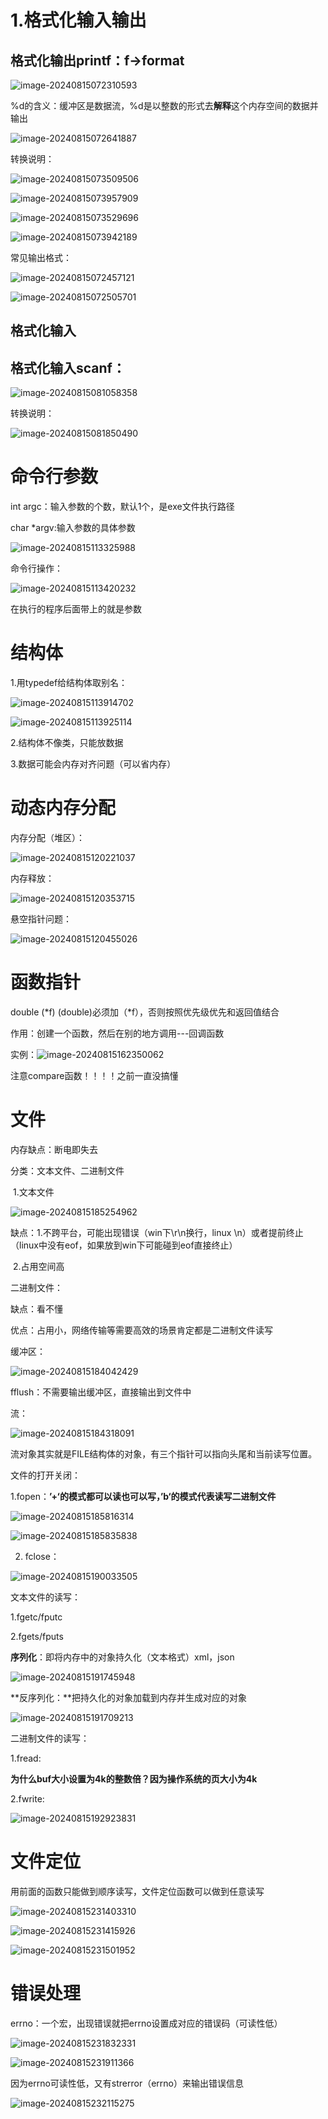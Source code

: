 # 1.格式化输入输出

## 格式化输出printf：f->format

![image-20240815072310593](C:\Users\qhr\AppData\Roaming\Typora\typora-user-images\image-20240815072310593.png)

%d的含义：缓冲区是数据流，%d是以整数的形式去**解释**这个内存空间的数据并输出

![image-20240815072641887](C:\Users\qhr\AppData\Roaming\Typora\typora-user-images\image-20240815072641887.png)

转换说明：

![image-20240815073509506](C:\Users\qhr\AppData\Roaming\Typora\typora-user-images\image-20240815073509506.png)

![image-20240815073957909](C:\Users\qhr\AppData\Roaming\Typora\typora-user-images\image-20240815073957909.png)

![image-20240815073529696](C:\Users\qhr\AppData\Roaming\Typora\typora-user-images\image-20240815073529696.png)

![image-20240815073942189](C:\Users\qhr\AppData\Roaming\Typora\typora-user-images\image-20240815073942189.png)

常见输出格式：

![image-20240815072457121](C:\Users\qhr\AppData\Roaming\Typora\typora-user-images\image-20240815072457121.png)

![image-20240815072505701](C:\Users\qhr\AppData\Roaming\Typora\typora-user-images\image-20240815072505701.png)

## 格式化输入

## 格式化输入scanf：

![image-20240815081058358](C:\Users\qhr\AppData\Roaming\Typora\typora-user-images\image-20240815081058358.png)

转换说明：

![image-20240815081850490](C:\Users\qhr\AppData\Roaming\Typora\typora-user-images\image-20240815081850490.png)



# 命令行参数

int argc：输入参数的个数，默认1个，是exe文件执行路径

char *argv:输入参数的具体参数

![image-20240815113325988](C:\Users\qhr\AppData\Roaming\Typora\typora-user-images\image-20240815113325988.png)

命令行操作：

![image-20240815113420232](C:\Users\qhr\AppData\Roaming\Typora\typora-user-images\image-20240815113420232.png)

在执行的程序后面带上的就是参数

# 结构体

1.用typedef给结构体取别名：

![image-20240815113914702](C:\Users\qhr\AppData\Roaming\Typora\typora-user-images\image-20240815113914702.png)

![image-20240815113925114](C:\Users\qhr\AppData\Roaming\Typora\typora-user-images\image-20240815113925114.png)

2.结构体不像类，只能放数据

3.数据可能会内存对齐问题（可以省内存）

# 动态内存分配

内存分配（堆区）：

![image-20240815120221037](C:\Users\qhr\AppData\Roaming\Typora\typora-user-images\image-20240815120221037.png)

内存释放：

![image-20240815120353715](C:\Users\qhr\AppData\Roaming\Typora\typora-user-images\image-20240815120353715.png)

悬空指针问题：

![image-20240815120455026](C:\Users\qhr\AppData\Roaming\Typora\typora-user-images\image-20240815120455026.png)

# 函数指针

double (*f) (double)必须加（*f），否则按照优先级优先和返回值结合

作用：创建一个函数，然后在别的地方调用---回调函数

实例：![image-20240815162350062](C:\Users\qhr\AppData\Roaming\Typora\typora-user-images\image-20240815162350062.png)

注意compare函数！！！！之前一直没搞懂



# 文件

内存缺点：断电即失去

分类：文本文件、二进制文件

​		1.文本文件

![image-20240815185254962](C:\Users\qhr\AppData\Roaming\Typora\typora-user-images\image-20240815185254962.png)

缺点：1.不跨平台，可能出现错误（win下\r\n换行，linux \n）或者提前终止（linux中没有eof，如果放到win下可能碰到eof直接终止）

​			2.占用空间高



二进制文件：

缺点：看不懂

优点：占用小，网络传输等需要高效的场景肯定都是二进制文件读写





缓冲区：

![image-20240815184042429](C:\Users\qhr\AppData\Roaming\Typora\typora-user-images\image-20240815184042429.png)

fflush：不需要输出缓冲区，直接输出到文件中



流：

![image-20240815184318091](C:\Users\qhr\AppData\Roaming\Typora\typora-user-images\image-20240815184318091.png)

流对象其实就是FILE结构体的对象，有三个指针可以指向头尾和当前读写位置。



文件的打开关闭：

​	1.fopen：**’+‘的模式都可以读也可以写，’b‘的模式代表读写二进制文件**

![image-20240815185816314](C:\Users\qhr\AppData\Roaming\Typora\typora-user-images\image-20240815185816314.png)

![image-20240815185835838](C:\Users\qhr\AppData\Roaming\Typora\typora-user-images\image-20240815185835838.png)





2. fclose：

![image-20240815190033505](C:\Users\qhr\AppData\Roaming\Typora\typora-user-images\image-20240815190033505.png)

文本文件的读写：

1.fgetc/fputc



2.fgets/fputs



**序列化**：即将内存中的对象持久化（文本格式）xml，json

![image-20240815191745948](C:\Users\qhr\AppData\Roaming\Typora\typora-user-images\image-20240815191745948.png)

**反序列化：**把持久化的对象加载到内存并生成对应的对象

![image-20240815191709213](C:\Users\qhr\AppData\Roaming\Typora\typora-user-images\image-20240815191709213.png)

二进制文件的读写：

1.fread:

**为什么buf大小设置为4k的整数倍？因为操作系统的页大小为4k**

2.fwrite:

![image-20240815192923831](C:\Users\qhr\AppData\Roaming\Typora\typora-user-images\image-20240815192923831.png)

# 文件定位

用前面的函数只能做到顺序读写，文件定位函数可以做到任意读写

![image-20240815231403310](C:\Users\qhr\AppData\Roaming\Typora\typora-user-images\image-20240815231403310.png)

![image-20240815231415926](C:\Users\qhr\AppData\Roaming\Typora\typora-user-images\image-20240815231415926.png)

![image-20240815231501952](C:\Users\qhr\AppData\Roaming\Typora\typora-user-images\image-20240815231501952.png)

# 错误处理



errno：一个宏，出现错误就把errno设置成对应的错误码（可读性低）

![image-20240815231832331](C:\Users\qhr\AppData\Roaming\Typora\typora-user-images\image-20240815231832331.png)

![image-20240815231911366](C:\Users\qhr\AppData\Roaming\Typora\typora-user-images\image-20240815231911366.png)

因为errno可读性低，又有strerror（errno）来输出错误信息

![image-20240815232115275](C:\Users\qhr\AppData\Roaming\Typora\typora-user-images\image-20240815232115275.png)